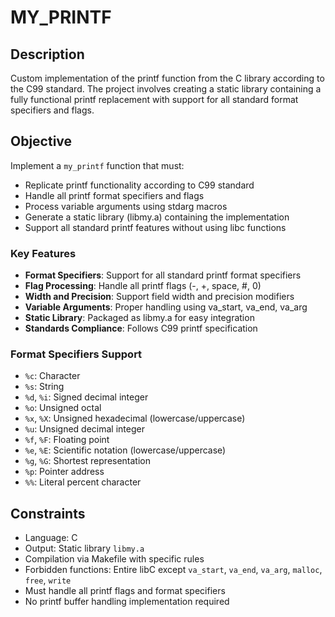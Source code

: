 # MY_PRINTF

## Description
Custom implementation of the printf function from the C library according to the C99 standard. The project involves creating a static library containing a fully functional printf replacement with support for all standard format specifiers and flags.

## Objective
Implement a `my_printf` function that must:
- Replicate printf functionality according to C99 standard
- Handle all printf format specifiers and flags
- Process variable arguments using stdarg macros
- Generate a static library (libmy.a) containing the implementation
- Support all standard printf features without using libc functions

### Key Features
- **Format Specifiers**: Support for all standard printf format specifiers
- **Flag Processing**: Handle all printf flags (-, +, space, #, 0)
- **Width and Precision**: Support field width and precision modifiers
- **Variable Arguments**: Proper handling using va_start, va_end, va_arg
- **Static Library**: Packaged as libmy.a for easy integration
- **Standards Compliance**: Follows C99 printf specification

### Format Specifiers Support
- `%c`: Character
- `%s`: String
- `%d`, `%i`: Signed decimal integer
- `%o`: Unsigned octal
- `%x`, `%X`: Unsigned hexadecimal (lowercase/uppercase)
- `%u`: Unsigned decimal integer
- `%f`, `%F`: Floating point
- `%e`, `%E`: Scientific notation (lowercase/uppercase)
- `%g`, `%G`: Shortest representation
- `%p`: Pointer address
- `%%`: Literal percent character

## Constraints
- Language: C
- Output: Static library `libmy.a`
- Compilation via Makefile with specific rules
- Forbidden functions: Entire libC except `va_start`, `va_end`, `va_arg`, `malloc`, `free`, `write`
- Must handle all printf flags and format specifiers
- No printf buffer handling implementation required
